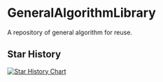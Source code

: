 # GeneralAlgorithmLibrary
A repository of general algorithm for reuse.

## Star History

[![Star History Chart](https://api.star-history.com/svg?repos=feobay/GeneralAlgorithmLibrary&type=Date)](https://www.star-history.com/#feobay/GeneralAlgorithmLibrary&Date)
